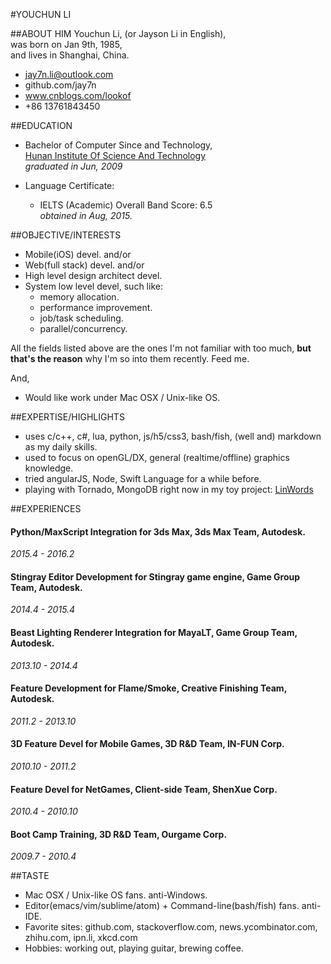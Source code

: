 #YOUCHUN LI

##ABOUT HIM
Youchun Li, (or Jayson Li in English),  
was born on Jan 9th, 1985,  
and lives in Shanghai, China.  

* jay7n.li@outlook.com
* github.com/jay7n
* www.cnblogs.com/lookof
* +86 13761843450

##EDUCATION
* Bachelor of Computer Since and Technology,  
  [Hunan Institute Of Science And Technology](http://www.hnist.cn)  
  _graduated in Jun, 2009_

* Language Certificate:
    * IELTS (Academic) Overall Band Score: 6.5  
      _obtained in Aug, 2015._  

##OBJECTIVE/INTERESTS
* Mobile(iOS) devel. and/or
* Web(full stack) devel. and/or
* High level design architect devel.
* System low level devel, such like:
    * memory allocation.
    * performance improvement.
    * job/task scheduling.
    * parallel/concurrency.

All the fields listed above are the ones I'm not familiar with too much, **but that's the reason** why I'm so into them recently. Feed me.  

And,
* Would like work under Mac OSX / Unix-like OS.

##EXPERTISE/HIGHLIGHTS
* uses c/c++, c#, lua, python, js/h5/css3, bash/fish, (well and) markdown as my daily skills.
* used to focus on openGL/DX, general (realtime/offline) graphics knowledge.
* tried angularJS, Node, Swift Language for a while before.
* playing with Tornado, MongoDB right now in my toy project: [LinWords](https://github.com/jay7n/LinWords)

##EXPERIENCES
#### Python/MaxScript Integration for 3ds Max, 3ds Max Team, Autodesk.
_2015.4 - 2016.2_

#### Stingray Editor Development for Stingray game engine, Game Group Team, Autodesk.
_2014.4 - 2015.4_

#### Beast Lighting Renderer Integration for MayaLT, Game Group Team, Autodesk.
_2013.10 - 2014.4_

#### Feature Development for Flame/Smoke, Creative Finishing Team, Autodesk.
_2011.2 - 2013.10_

#### 3D Feature Devel for Mobile Games, 3D R&D Team, IN-FUN Corp.
_2010.10 - 2011.2_

#### Feature Devel for NetGames, Client-side Team, ShenXue Corp.
_2010.4 - 2010.10_

#### Boot Camp Training, 3D R&D Team, Ourgame Corp.
_2009.7 - 2010.4_


##TASTE
* Mac OSX / Unix-like OS fans. anti-Windows.
* Editor(emacs/vim/sublime/atom) + Command-line(bash/fish) fans. anti-IDE.
* Favorite sites: github.com, stackoverflow.com, news.ycombinator.com, zhihu.com, ipn.li, xkcd.com
* Hobbies: working out, playing guitar, brewing coffee.
